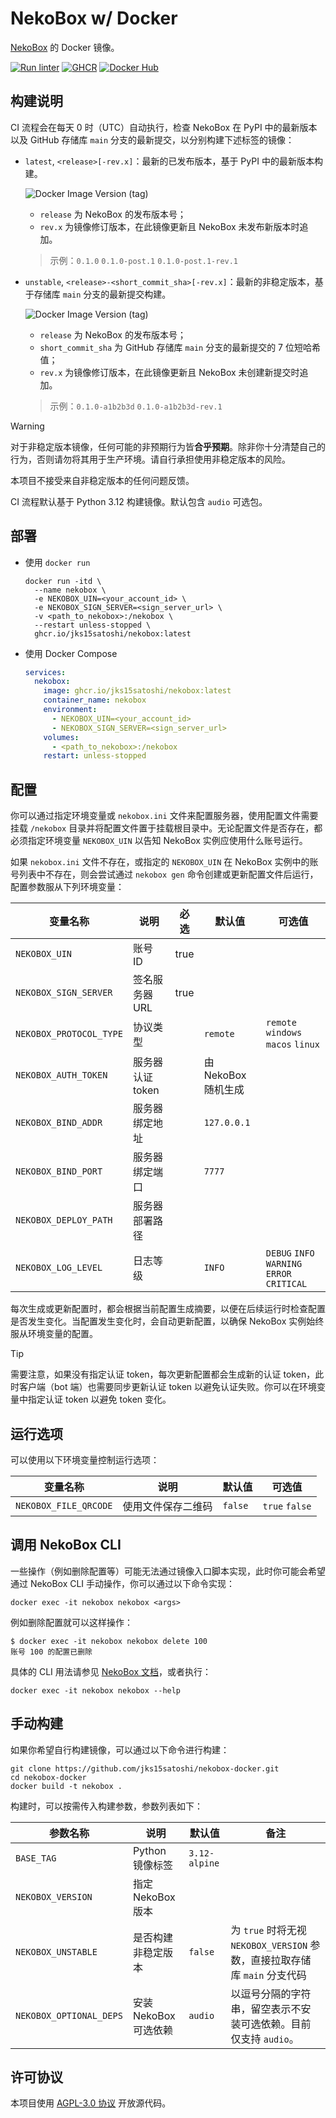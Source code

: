 # NekoBox w/ Docker

[NekoBox](https://github.com/wyapx/nekobox) 的 Docker 镜像。

[![Run linter](https://github.com/jks15satoshi/nekobox-docker/actions/workflows/lint.yml/badge.svg)](https://github.com/jks15satoshi/nekobox-docker/actions/workflows/lint.yml)
[![GHCR](https://img.shields.io/badge/Registry-GHCR-blue?logo=docker)](https://github.com/jks15satoshi/nekobox-docker/pkgs/container/nekobox)
[![Docker Hub](https://img.shields.io/badge/Registry-Docker_Hub-blue?logo=docker)](https://hub.docker.com/r/jks15satoshi/nekobox)

## 构建说明

CI 流程会在每天 0 时（UTC）自动执行，检查 NekoBox 在 PyPI 中的最新版本以及 GitHub 存储库 `main` 分支的最新提交，以分别构建下述标签的镜像：

- `latest`, `<release>[-rev.x]`：最新的已发布版本，基于 PyPI 中的最新版本构建。

  ![Docker Image Version (tag)](https://img.shields.io/docker/v/jks15satoshi/nekobox/latest?label=latest&color=blue)

  - `release` 为 NekoBox 的发布版本号；
  - `rev.x` 为镜像修订版本，在此镜像更新且 NekoBox 未发布新版本时追加。
  > 示例：`0.1.0` `0.1.0-post.1` `0.1.0-post.1-rev.1`
- `unstable`, `<release>-<short_commit_sha>[-rev.x]`：最新的非稳定版本，基于存储库 `main` 分支的最新提交构建。

  ![Docker Image Version (tag)](https://img.shields.io/docker/v/jks15satoshi/nekobox/unstable?label=unstable&color=orange)

  - `release` 为 NekoBox 的发布版本号；
  - `short_commit_sha` 为 GitHub 存储库 `main` 分支的最新提交的 7 位短哈希值；
  - `rev.x` 为镜像修订版本，在此镜像更新且 NekoBox 未创建新提交时追加。
  > 示例：`0.1.0-a1b2b3d` `0.1.0-a1b2b3d-rev.1`

> [!WARNING]
> 对于非稳定版本镜像，任何可能的非预期行为皆**合乎预期**。除非你十分清楚自己的行为，否则请勿将其用于生产环境。请自行承担使用非稳定版本的风险。
>
> 本项目不接受来自非稳定版本的任何问题反馈。

CI 流程默认基于 Python 3.12 构建镜像。默认包含 `audio` 可选包。

## 部署

- 使用 `docker run`

  ```shell
  docker run -itd \
    --name nekobox \
    -e NEKOBOX_UIN=<your_account_id> \
    -e NEKOBOX_SIGN_SERVER=<sign_server_url> \
    -v <path_to_nekobox>:/nekobox \
    --restart unless-stopped \
    ghcr.io/jks15satoshi/nekobox:latest
  ```

- 使用 Docker Compose

  ```yml
  services:
    nekobox:
      image: ghcr.io/jks15satoshi/nekobox:latest
      container_name: nekobox
      environment:
        - NEKOBOX_UIN=<your_account_id>
        - NEKOBOX_SIGN_SERVER=<sign_server_url>
      volumes:
        - <path_to_nekobox>:/nekobox
      restart: unless-stopped
  ```

## 配置

你可以通过指定环境变量或 `nekobox.ini` 文件来配置服务器，使用配置文件需要挂载 `/nekobox` 目录并将配置文件置于挂载根目录中。无论配置文件是否存在，都必须指定环境变量 `NEKOBOX_UIN` 以告知 NekoBox 实例应使用什么账号运行。

如果 `nekobox.ini` 文件不存在，或指定的 `NEKOBOX_UIN` 在 NekoBox 实例中的账号列表中不存在，则会尝试通过 `nekobox gen` 命令创建或更新配置文件后运行，配置参数服从下列环境变量：

| 变量名称                | 说明             | 必选 | 默认值              | 可选值                                      |
|-------------------------|------------------|------|---------------------|---------------------------------------------|
| `NEKOBOX_UIN`           | 账号 ID          | true |                     |                                             |
| `NEKOBOX_SIGN_SERVER`   | 签名服务器 URL   | true |                     |                                             |
| `NEKOBOX_PROTOCOL_TYPE` | 协议类型         |      | `remote`            | `remote` `windows` `macos` `linux`          |
| `NEKOBOX_AUTH_TOKEN`    | 服务器认证 token |      | 由 NekoBox 随机生成 |                                             |
| `NEKOBOX_BIND_ADDR`     | 服务器绑定地址   |      | `127.0.0.1`         |                                             |
| `NEKOBOX_BIND_PORT`     | 服务器绑定端口   |      | `7777`              |                                             |
| `NEKOBOX_DEPLOY_PATH`   | 服务器部署路径   |      |                     |                                             |
| `NEKOBOX_LOG_LEVEL`     | 日志等级         |      | `INFO`              | `DEBUG` `INFO` `WARNING` `ERROR` `CRITICAL` |

每次生成或更新配置时，都会根据当前配置生成摘要，以便在后续运行时检查配置是否发生变化。当配置发生变化时，会自动更新配置，以确保 NekoBox 实例始终服从环境变量的配置。

> [!TIP]
> 需要注意，如果没有指定认证 token，每次更新配置都会生成新的认证 token，此时客户端（bot 端）也需要同步更新认证 token 以避免认证失败。你可以在环境变量中指定认证 token 以避免 token 变化。

## 运行选项

可以使用以下环境变量控制运行选项：

| 变量名称              | 说明               | 默认值  | 可选值         |
|-----------------------|--------------------|---------|----------------|
| `NEKOBOX_FILE_QRCODE` | 使用文件保存二维码 | `false` | `true` `false` |

## 调用 NekoBox CLI

一些操作（例如删除配置等）可能无法通过镜像入口脚本实现，此时你可能会希望通过 NekoBox CLI 手动操作，你可以通过以下命令实现：

```shell
docker exec -it nekobox nekobox <args>
```

例如删除配置就可以这样操作：

```shell
$ docker exec -it nekobox nekobox delete 100
账号 100 的配置已删除
```

具体的 CLI 用法请参见 [NekoBox 文档](https://github.com/wyapx/nekobox#cli-%E5%B7%A5%E5%85%B7)，或者执行：

```shell
docker exec -it nekobox nekobox --help
```

## 手动构建

如果你希望自行构建镜像，可以通过以下命令进行构建：

```shell
git clone https://github.com/jks15satoshi/nekobox-docker.git
cd nekobox-docker
docker build -t nekobox .
```

构建时，可以按需传入构建参数，参数列表如下：

| 参数名称                    | 说明                  | 默认值        | 备注                                                                      |
|-----------------------------|-----------------------|---------------|---------------------------------------------------------------------------|
| `BASE_TAG`                  | Python 镜像标签       | `3.12-alpine` |                                                                           |
| `NEKOBOX_VERSION`           | 指定 NekoBox 版本     |               |                                                                           |
| `NEKOBOX_UNSTABLE`          | 是否构建非稳定版本    | `false`       | 为 `true` 时将无视 `NEKOBOX_VERSION` 参数，直接拉取存储库 `main` 分支代码 |
| `NEKOBOX_OPTIONAL_DEPS`     | 安装 NekoBox 可选依赖 | `audio`       | 以逗号分隔的字符串，留空表示不安装可选依赖。目前仅支持 `audio`。          |

## 许可协议

本项目使用 [AGPL-3.0 协议](./LICENSE) 开放源代码。
